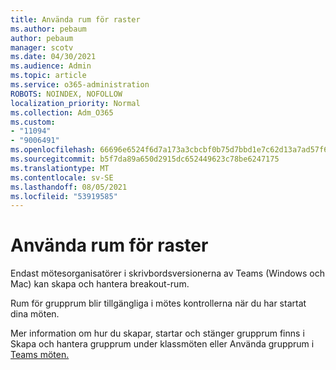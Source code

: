 ```yaml
---
title: Använda rum för raster
ms.author: pebaum
author: pebaum
manager: scotv
ms.date: 04/30/2021
ms.audience: Admin
ms.topic: article
ms.service: o365-administration
ROBOTS: NOINDEX, NOFOLLOW
localization_priority: Normal
ms.collection: Adm_O365
ms.custom:
- "11094"
- "9006491"
ms.openlocfilehash: 66696e6524f6d7a173a3cbcbf0b75d7bbd1e7c62d13a7ad57f6c142e81b81c47
ms.sourcegitcommit: b5f7da89a650d2915dc652449623c78be6247175
ms.translationtype: MT
ms.contentlocale: sv-SE
ms.lasthandoff: 08/05/2021
ms.locfileid: "53919585"
---
```

# <a name="use-breakout-rooms"></a>Använda rum för raster

Endast mötesorganisatörer i skrivbordsversionerna av Teams (Windows och Mac) kan skapa och hantera breakout-rum. 

Rum för grupprum blir tillgängliga i mötes kontrollerna när du har startat dina möten.

Mer information om hur du skapar, startar []() och stänger grupprum finns i Skapa och hantera grupprum under klassmöten eller Använda grupprum i [Teams möten.](https://support.microsoft.com/office/use-breakout-rooms-in-teams-meetings-7de1f48a-da07-466c-a5ab-4ebace28e461)